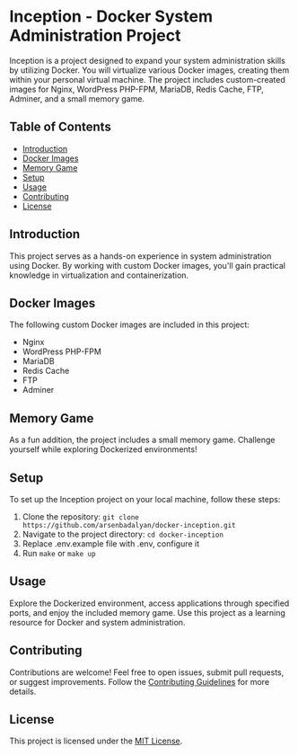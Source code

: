 # Inception - Docker System Administration Project

Inception is a project designed to expand your system administration skills by utilizing Docker. You will virtualize various Docker images, creating them within your personal virtual machine. The project includes custom-created images for Nginx, WordPress PHP-FPM, MariaDB, Redis Cache, FTP, Adminer, and a small memory game.

## Table of Contents
- [Introduction](#introduction)
- [Docker Images](#docker-images)
- [Memory Game](#memory-game)
- [Setup](#setup)
- [Usage](#usage)
- [Contributing](#contributing)
- [License](#license)

## Introduction

This project serves as a hands-on experience in system administration using Docker. By working with custom Docker images, you'll gain practical knowledge in virtualization and containerization.

## Docker Images

The following custom Docker images are included in this project:

- Nginx
- WordPress PHP-FPM
- MariaDB
- Redis Cache
- FTP
- Adminer

## Memory Game

As a fun addition, the project includes a small memory game. Challenge yourself while exploring Dockerized environments!

## Setup

To set up the Inception project on your local machine, follow these steps:

1. Clone the repository: `git clone https://github.com/arsenbadalyan/docker-inception.git`
2. Navigate to the project directory: `cd docker-inception`
3. Replace .env.example file with .env, configure it
4. Run `make` or `make up`

## Usage

Explore the Dockerized environment, access applications through specified ports, and enjoy the included memory game. Use this project as a learning resource for Docker and system administration.

## Contributing

Contributions are welcome! Feel free to open issues, submit pull requests, or suggest improvements. Follow the [Contributing Guidelines](CONTRIBUTING.md) for more details.

## License

This project is licensed under the [MIT License](LICENSE).

